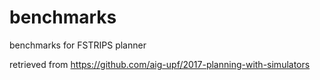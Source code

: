 # benchmarks
benchmarks for FSTRIPS planner

retrieved from
https://github.com/aig-upf/2017-planning-with-simulators
